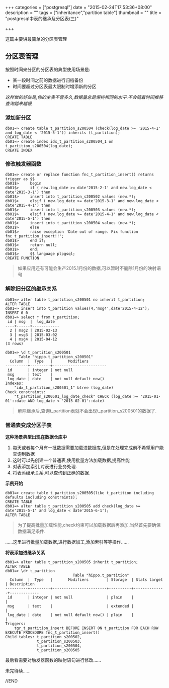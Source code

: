 +++
categories = ["postgresql"]
date = "2015-02-24T17:53:36+08:00"
description = ""
tags = ["inheritance","partition table"]
thumbnail = ""
title = "postgresql中表的继承及分区表(三)"

+++

这篇主要讲最简单的分区表管理

<!--more-->

## 分区表管理

按照时间来分区的分区表的典型使用场景是:

- 某一段时间之前的数据进行归档备份
- 时间要超过分区表最大限制时增添新的分区

*这样做的好处是,你的主表不管多久,数据量总是保持相同的水平.不会随着时间推移查询越来越慢*

### 添加新分区

```
db01=> create table t_partition_s200504 (check(log_date >= '2015-4-1' and log_date < '2015-5-1')) inherits (t_partition);
CREATE TABLE
db01=> create index idx_t_partition_s200504_1 on t_partition_s200504(log_date);
CREATE INDEX
```

### 修改触发器函数

```
db01=> create or replace function fnc_t_partition_insert() returns trigger as $$
db01$>     begin
db01$>     if ( new.log_date >= date'2015-2-1' and new.log_date < date'2015-3-1') then
db01$>     insert into t_partition_s200502 values (new.*);
db01$>     elsif ( new.log_date >= date'2015-3-1' and new.log_date < date'2015-4-1') then
db01$>     insert into t_partition_s200503 values (new.*);
db01$>     elsif ( new.log_date >= date'2015-4-1' and new.log_date < date'2015-5-1') then
db01$>     insert into t_partition_s200504 values (new.*);
db01$>     else
db01$>     raise exception 'Date out of range. Fix function fnc_t_partition_insert!!';
db01$>     end if;
db01$>     return null;
db01$>     end;
db01$>     $$ language plpgsql;
CREATE FUNCTION
```

> 如果应用还有可能会生产2015.1月份的数据,可以暂时不删除1月份的映射语句

### 解除旧分区的继承关系

```
db01=> alter table t_partition_s200501 no inherit t_partition;
ALTER TABLE
db01=> insert into t_partition values(4,'msg4',date'2015-4-12');
INSERT 0 0
db01=> select * from t_partition;
 id | msg  |  log_date
----+------+------------
  2 | msg2 | 2015-02-13
  3 | msg3 | 2015-03-02
  4 | msg4 | 2015-04-12
(3 rows)

db01=> \d t_partition_s200501
      Table "hippo.t_partition_s200501"
  Column  |  Type   |       Modifiers
----------+---------+------------------------
 id       | integer | not null
 msg      | text    |
 log_date | date    | not null default now()
Indexes:
    "idx_t_partition_s200501_1" btree (log_date)
Check constraints:
    "t_partition_s200501_log_date_check" CHECK (log_date >= '2015-01-01'::date AND log_date < '2015-02-01'::date)
```

> 解除继承后,查询t_partition表就不会出现t_partition_s200501的数据了.

### 普通表变成分区子表

**这种场景典型出现在数据仓库中**

 1. 每天或者每个月有一批数据需要加载进数据库,但是在处理完成前不希望用户能查询到数据
 2. 这时可以先创建一个普通表,使用批量方法加载数据,提高性能
 3. 对表添加索引,对表进行业务处理.
 4. 将表添继承关系,可以查询到正确的数据.

**示例开始**

```
db01=> create table t_partition_s200505(like t_partition including defaults including constraints);
CREATE TABLE
db01=> alter table t_partition_s200505 add check(log_date >= date'2015-5-1' and log_date < date'2015-6-1');
ALTER TABLE
```

> 为了提高批量加载性能,check约束可以加载数据后再添加,当然首先要确保数据满足条件.

......这里进行批量加载数据,进行数据加工,添加索引等等操作......

**将表添加进继承关系**

```
db01=> alter table t_partition_s200505 inherit t_partition;
ALTER TABLE
db01=> \d+ t_partition
                              Table "hippo.t_partition"
  Column  |  Type   |       Modifiers        | Storage  | Stats target | Description
----------+---------+------------------------+----------+--------------+-------------
 id       | integer | not null               | plain    |              |
 msg      | text    |                        | extended |              |
 log_date | date    | not null default now() | plain    |              |
Triggers:
    tgr_t_partition_insert BEFORE INSERT ON t_partition FOR EACH ROW EXECUTE PROCEDURE fnc_t_partition_insert()
Child tables: t_partition_s200502,
              t_partition_s200503,
              t_partition_s200504,
              t_partition_s200505
```

最后看需要对触发器函数的映射语句进行修改......

未完待续......

//END

